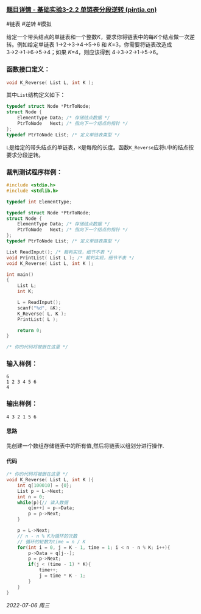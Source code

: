 ### [题目详情 - 基础实验3-2.2 单链表分段逆转 (pintia.cn)](https://pintia.cn/problem-sets/988034414048743424/problems/988038293285015552)

#链表 #逆转 #模拟

给定一个带头结点的单链表和一个整数*K*，要求你将链表中的每*K*个结点做一次逆转。例如给定单链表 1→2→3→4→5→6 和 *K*=3，你需要将链表改造成 3→2→1→6→5→4；如果 *K*=4，则应该得到 4→3→2→1→5→6。

### 函数接口定义：

```cpp
void K_Reverse( List L, int K );
```

其中`List`结构定义如下：

```cpp
typedef struct Node *PtrToNode;
struct Node {
    ElementType Data; /* 存储结点数据 */
    PtrToNode   Next; /* 指向下一个结点的指针 */
};
typedef PtrToNode List; /* 定义单链表类型 */
```

`L`是给定的带头结点的单链表，`K`是每段的长度。函数`K_Reverse`应将`L`中的结点按要求分段逆转。

### 裁判测试程序样例：

```cpp
#include <stdio.h>
#include <stdlib.h>

typedef int ElementType;

typedef struct Node *PtrToNode;
struct Node {
    ElementType Data; /* 存储结点数据 */
    PtrToNode   Next; /* 指向下一个结点的指针 */
};
typedef PtrToNode List; /* 定义单链表类型 */

List ReadInput(); /* 裁判实现，细节不表 */
void PrintList( List L ); /* 裁判实现，细节不表 */
void K_Reverse( List L, int K );

int main()
{
    List L;
    int K;

    L = ReadInput();
    scanf("%d", &K);
    K_Reverse( L, K );
    PrintList( L );

    return 0;
}

/* 你的代码将被嵌在这里 */
```

### 输入样例：

```in
6
1 2 3 4 5 6
4
```

### 输出样例：

```out
4 3 2 1 5 6
```

#### 思路

先创建一个数组存储链表中的所有值,然后将链表以组划分进行操作.

#### 代码

```cpp
/* 你的代码将被嵌在这里 */
void K_Reverse( List L, int K ){
    int q[100010] = {0};
    List p = L->Next;
    int n = 0;
    while(p){// 读入数据
        q[n++] = p->Data;
        p = p->Next;
    }

    p = L->Next;
    // n - n % K为循环的次数
    // 循环的轮数为time = n / K
    for(int i = 0, j = K - 1, time = 1; i < n - n % K; i++){
        p->Data = q[j--];
        p = p->Next;
        if(j < (time - 1) * K){
            time++;
            j = time * K - 1;
        }
    }
}
```




*2022-07-06 周三*